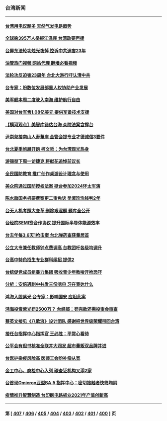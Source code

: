 ### 台湾新闻
---
#### [台湾用电议题多 天然气发电是趋势](../../pages/ncid1349361/n13782564.md?07171645) 
#### [全球逾395万人举报江泽民 台湾政要声援](../../pages/ncid1349361/n13782176.md?07171645) 
#### [台屏东法轮功烛光夜悼 控诉中共迫害23年](../../pages/ncid1349361/n13782378.md?07171645) 
#### [油管热门视频 网站代理 翻墙必看视频](http://209.222.30.114:81/youtube.html?07171645)
#### [法轮功反迫害23周年 台北大游行吁认清中共](../../pages/ncid1349361/n13782189.md?07171645) 
#### [台专家：盼数位发展部重人权协助产业发展](../../pages/ncid1349361/n13782083.md?07171645) 
#### [美军舰本周二度驶入南海 维护航行自由](../../pages/ncid1349361/n13782091.md?07171645) 
#### [美国对台军售1.08亿美元 提供军备技术支援](../../pages/ncid1349361/n13781956.md?07171645) 
#### [【横河观点】美智库错估台海 众院法案含撑台](../../pages/ncid1349361/n13781902.md?07171645) 
#### [尹崇尧接南山人寿董座 金管会提专业才德诚信3要件](../../pages/ncid1349361/n13781714.md?07171645) 
#### [台北夏季旅展开跑 柯文哲：为台湾观光热身](../../pages/ncid1349361/n13781709.md?07171645) 
#### [游锡堃下周一访捷克 将献花追悼前议长](../../pages/ncid1349361/n13781712.md?07171645) 
#### [全民国防教育  推广创作桌游设计理念与使用](../../pages/ncid1349361/n13781739.md?07171645) 
#### [美众院通过国防授权法案 挺台参加2024环太军演](../../pages/ncid1349361/n13781707.md?07171645) 
#### [陈水扁国务机要费案更二审免诉 吴淑珍洗钱判2年](../../pages/ncid1349361/n13781705.md?07171645) 
#### [台无人机考照大变革 删除艰涩题 题库全公开](../../pages/ncid1349361/n13781716.md?07171645) 
#### [台经院SEMI签合作协议 提升国际半导体能源效率](../../pages/ncid1349361/n13781704.md?07171645) 
#### [台去年每3.6天1枪击案 台北弹药查获量居首](../../pages/ncid1349361/n13781717.md?07171645) 
#### [公立大专兼任教师钟点费调高 台教团吁各级均调升](../../pages/ncid1349361/n13781719.md?07171645) 
#### [台高中特色招生专业群科续招 提供2](../../pages/ncid1349361/n13781722.md?07171645) 
#### [台统促党成员组暴力集团 吸收青少年教唆开枪恐吓](../../pages/ncid1349361/n13781723.md?07171645) 
#### [分析：安倍遇刺中共发三份唁电 习在表达什么](../../pages/ncid1349361/n13781014.md?07171645) 
#### [鸿海入股紫光 台专家：影响国安 应阻此案](../../pages/ncid1349361/n13781172.md?07171645) 
#### [鸿海投资紫光罚2500万？ 台经部：罚完款还需投审会审查](../../pages/ncid1349361/n13781624.md?07171645) 
#### [蔡英文接见《八歌浪》设计团队 感谢把世界级荣耀带回台湾](../../pages/ncid1349361/n13781627.md?07171645) 
#### [接任台指挥中心指挥官 王必胜：平常心看待](../../pages/ncid1349361/n13781610.md?07171645) 
#### [公平会有但书核准全联并大润发 超市量贩双品牌并进](../../pages/ncid1349361/n13781612.md?07171645) 
#### [台医护染疫风险高 医师工会盼补偿从宽](../../pages/ncid1349361/n13781585.md?07171645) 
#### [金工中心、商检中心入列 碳查证机构又添2家](../../pages/ncid1349361/n13781553.md?07171645) 
#### [台首现Omicron亚型BA.5  指挥中心：密切接触者快筛均阴](../../pages/ncid1349361/n13781575.md?07171645) 
#### [疫情推升智慧制造 台印刷电路板业2021年产值创新高](../../pages/ncid1349361/n13781532.md?07171645) 

---
#### 第 [ [407](./407.md?07171645) / [406](./406.md?07171645) / [405](./405.md?07171645) / [404](./404.md?07171645) / [403](./403.md?07171645) / [402](./402.md?07171645) / [401](./401.md?07171645) / [400](./400.md?07171645) ] 页
